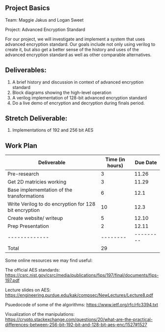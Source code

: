 ## Project Basics ##

Team: Maggie Jakus and Logan Sweet 

Project: Advanced Encryption Standard

For our project, we will investigate and implement a system that uses advanced encryption standard. Our goals include not only using verilog to create it, but also get a better sense of the history and uses of the advanced encryption standard as well as other comparable alternatives. 

## Deliverables: ##
1. A brief history and discussion in context of advanced encryption standard
2. Block diagrams showing the high-level operation 
3. A verilog implementation of 128-bit advanced encryption standard
4. Do a live demo of encryption and decryption during finals period. 


## Stretch Deliverable: ##
1. Implementations of 192 and 256 bit AES 

## Work Plan ##

| Deliverable 						                          |	Time (in hours) | Due Date |
|-------------|--------|---------|
| Pre-research								                          | 3		        | 11.26	|
| Get 2D matricies working							                | 3	 	        | 11.29	|
| Base implememtation of the transformations	          | 6   		    | 12.1 	|
| Write Verilog to do encryption for 128 bit encryption	| 10  		    | 12.3	|
| Create website/ writeup			                          | 5 			    | 12.10 |
| Prep Presentation							                        | 2	          | 12.11 |
|-------------|--------|---------|
| Total 										|29					|		 	|





Some online resources we may find useful: 

The official AES standards:  https://csrc.nist.gov/csrc/media/publications/fips/197/final/documents/fips-197.pdf 

Lecture slides on AES: https://engineering.purdue.edu/kak/compsec/NewLectures/Lecture8.pdf 

Psuedocode of some of the algorithms:  https://www.ietf.org/rfc/rfc3394.txt 

Visualization of the manipulations:  https://crypto.stackexchange.com/questions/20/what-are-the-practical-differences-between-256-bit-192-bit-and-128-bit-aes-enc/1527#1527 



